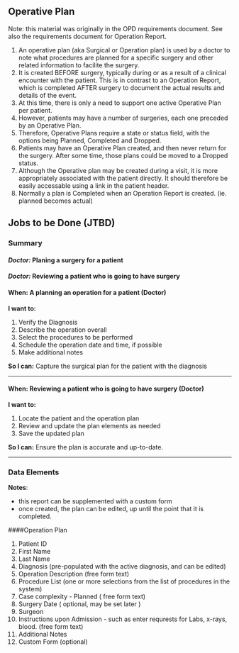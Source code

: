 ## Operative Plan
Note: this material was originally in the OPD requirements document.  See also the requirements document for Operation Report.

1. An operative plan (aka Surgical or Operation plan) is used by a doctor to note what procedures are planned for a specific surgery and other related information to facilite the surgery. 
2. It is created BEFORE surgery, typically during or as a result of a clinical encounter with the patient.  This is in contrast to an Operation Report, which is completed AFTER surgery to document the actual results and details of the event.
3. At this time, there is only a need to support one active Operative Plan per patient.
4. However, patients may have a number of surgeries, each one preceded by an Operative Plan.   
5. Therefore, Operative Plans require a state or status field, with the options being Planned, Completed and Dropped. 
6. Patients may have an Operative Plan created, and then never return for the surgery.  After some time, those plans could be moved to a Dropped status.
7. Although the Operative plan may be created during a visit, it is more appropriately associated with the patient directly.   It should therefore be easily accessable using a link in the patient header.
8. Normally a plan is Completed when an Operation Report is created. (ie. planned becomes actual)




## Jobs to be Done (JTBD)

### Summary

#### *Doctor:* Planing a surgery for a patient
#### *Doctor:* Reviewing a patient who is going to have surgery



#### When: A planning an operation for a patient (Doctor)

**I want to:**
 
1. Verify the Diagnosis
2. Describe the operation overall
3. Select the procedures to be performed
4. Schedule the operation date and time, if possible
5. Make additional notes


 
**So I can:** Capture the surgical plan for the patient with the diagnosis


***

#### When: Reviewing a patient who is going to have surgery (Doctor)

**I want to:**
 
1. Locate the patient and the operation plan
2. Review and update the plan elements as needed
3. Save the updated plan


**So I can:** Ensure the plan is accurate and up-to-date.  

***


### Data Elements

**Notes**: 

* this report can be supplemented with a custom form
* once created, the plan can be edited, up until the point that it is completed.


####Operation Plan

1. Patient ID  
2. First Name 
3. Last Name
4. Diagnosis (pre-populated with the active diagnosis, and can be edited)
5. Operation Description (free form text)
6. Procedure List  (one or more selections from the list of procedures in the system)
7. Case complexity - Planned ( free form text)
8. Surgery Date ( optional, may be set later )
9. Surgeon
10. Instructions upon Admission - such as enter requrests for Labs, x-rays, blood.  (free form text) 
11. Additional Notes
12. Custom Form (optional)
